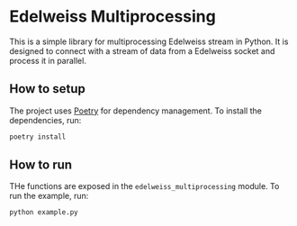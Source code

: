 # Edelweiss Multiprocessing

This is a simple library for multiprocessing Edelweiss stream in Python. It is designed to connect with a stream of data from a Edelweiss socket and process it in parallel.

## How to setup

The project uses [Poetry](https://python-poetry.org/) for dependency management. To install the dependencies, run:

```bash
poetry install
```

## How to run

THe functions are exposed in the `edelweiss_multiprocessing` module. To run the example, run:

```bash
python example.py
```
